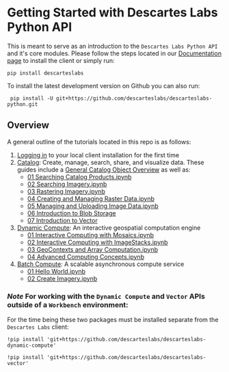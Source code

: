 # Getting Started with Descartes Labs Python API

This is meant to serve as an introduction to the `Descartes Labs Python API` and it's core modules. Please follow the steps located in our [Documentation page](https://docs.descarteslabs.com/installation.html) to install the client or simply run:

    pip install descarteslabs

To install the latest development version on Github you can also run:

     pip install -U git+https://github.com/descarteslabs/descarteslabs-python.git

## Overview

A general outline of the tutorials located in this repo is as follows:

1. [Logging in](01%20Logging%20In.ipynb) to your local client installation for the first time
2. [Catalog](/guides/catalog/): Create, manage, search, share, and visualize data. These guides include a [General Catalog Object Overview](guides/catalog/Catalog%20Overview.ipynb) as well as:
   - [01 Searching Catalog Products.ipynb](guides/catalog/01%20Searching%20Catalog%20Products.ipynb)
   - [02 Searching Imagery.ipynb](guides/catalog/02%20Searching%20Imagery.ipynb)
   - [03 Rastering Imagery.ipynb](guides/catalog/03%20Rastering%20Imagery.ipynb)
   - [04 Creating and Managing Raster Data.ipynb](guides/catalog/04%20Creating%20and%20Managing%20Raster%20Data.ipynb)
   - [05 Managing and Uploading Image Data.ipynb](guides/catalog/05%20Managing%20and%20Uploading%20Image%20Data.ipynb)
   - [06 Introduction to Blob Storage](guides/catalog/06%20Introduction%20to%20Blob%20Storage.ipynb)
   - [07 Introduction to Vector](guides/catalog/07%20Introduction%20to%20Vector%20Data.ipynb)
3. [Dynamic Compute](guides/dynamic-compute/): An interactive geospatial computation engine
   - [01 Interactive Computing with Mosaics.ipynb](guides/dynamic-compute/01%20Interactive%20Computing%20with%20Mosaics.ipynb)
   - [02 Interactive Computing with ImageStacks.ipynb](guides/dynamic-compute/02%20Interactive%20Computing%20with%20ImageStacks.ipynb)
   - [03 GeoContexts and Array Computation.ipynb](guides/dynamic-compute/03%20GeoContexts%20and%20Array%20Computation.ipynb)
   - [04 Advanced Computing Concepts.ipynb](guides/dynamic-compute/04%20Advanced%20Computing%20Concepts.ipynb)
4. [Batch Compute](guides/batch-compute/): A scalable asynchronous compute service
   - [01 Hello World.ipynb](guides/batch-compute/01%20Hello%20World.ipynb)
   - [02 Create Imagery.ipynb](guides/batch-compute/02%20Create%20Imagery.ipynb)

### _Note_ For working with the `Dynamic Compute` and `Vector` APIs outside of a `Workbench` environment:

For the time being these two packages must be installed separate from the `Descartes Labs` client:

    !pip install 'git+https://github.com/descarteslabs/descarteslabs-dynamic-compute'

    !pip install 'git+https://github.com/descarteslabs/descarteslabs-vector'
